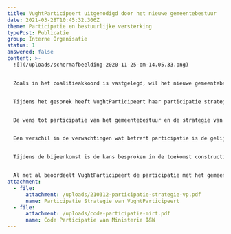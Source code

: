 ```yaml
---
title: VughtParticipeert uitgenodigd door het nieuwe gemeentebestuur
date: 2021-03-28T10:45:32.306Z
theme: Participatie en bestuurlijke versterking
typePost: Publicatie
group: Interne Organisatie
status: 1
answered: false
content: >-
  ![](/uploads/schermafbeelding-2020-11-25-om-14.05.33.png)


  Zoals in het coalitieakkoord is vastgelegd, wil het nieuwe gemeentebestuur in de eerste 100 dagen kennis maken met diverse bewoners, (belangen)verenigingen en bedrijven. VughtParticipeert heeft deze uitnodiging aangenomen en vrijdag 26 maart kwamen wij bij elkaar. Van VughtParticipeert waren Nelly Theunissen en Philip Helmer aanwezig, het gemeentebestuur was voltallig.


  Tijdens het gesprek heeft VughtParticipeert haar participatie strategie (bijgaand) toegelicht en ook gewezen op de bestaande Code Participatie uit 2013 van het Ministerie van I&W (bijgaand). De Code Participatie is verplicht voor alle MIRT-projecten en projecten met een rijksbijdrage, zoals de reconstructie van de N65. Op deze verplichte code participatie is ook in de recente zitting bij de Raad van State gewezen.


  De wens tot participatie van het gemeentebestuur en de strategie van VughtParticipatie hebben vele overeenkomsten. Daarnaast vult de participatie van VughtParticipeert deze verder aan. Belangrijk aanvulling is volledige transparantie vanuit de gemeente. Om die reden heeft VughtParticipeert bij het gemeentebestuur, als onderdeel van de 100 dagen, aangedrongen op publicatie van alle lopende plannen. Het zou het vertrouwen schaden als bewoners na deze 100 dagen zouden worden geconfronteerd met verrassingen uit het verleden.


  Een verschil in de verwachtingen wat betreft participatie is de gelijkwaardige positie van de burger, immers bestaande rechten op participatie, openbaarheid van bestuur en transparante besluitvorming blijven onverminderd intact en kunnen niet worden beperkt door eenzijdige bepalingen vanuit het gemeentebestuur.


  Tijdens de bijeenkomst is de kans besproken in de toekomst constructiever samen te werken. VughtParticipeert juicht dit zeker toe, maakt tegelijkertijd duidelijk dat gemaakte fouten in het verleden hiermee niet plotseling zijn verdwenen. Lopende WOB-verzoeken en beroepszaken zullen consequent worden voortgezet en afgerond.


  Al met al beoordeelt VughtParticipeert de participatie met het gemeentebestuur positief en heeft zich bereid verklaard hieraan constructief mee te werken.
attachment:
  - file:
      attachment: /uploads/210312-participatie-strategie-vp.pdf
      name: Participatie Strategie van VughtParticipeert
  - file:
      attachment: /uploads/code-participatie-mirt.pdf
      name: Code Participatie van Ministerie I&W
---
```

